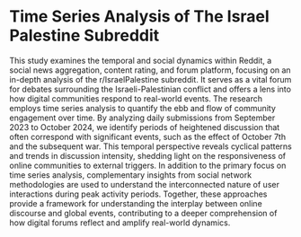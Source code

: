 # Time Series Analysis of The Israel Palestine Subreddit

This study examines the temporal and social dynamics within Reddit, a social news aggregation, content rating, and forum platform, focusing on an in-depth analysis of the r/IsraelPalestine subreddit. It serves as a vital forum for debates surrounding the Israeli-Palestinian conflict and offers a lens into how digital communities respond to real-world events. The research employs time series analysis to quantify the ebb and flow of community engagement over time. 
By analyzing daily submissions from September 2023 to October 2024, we identify periods of heightened discussion that often correspond with significant events, such as the effect of October 7th and the subsequent war. This temporal perspective reveals cyclical patterns and trends in discussion intensity, shedding light on the responsiveness of online communities to external triggers. In addition to the primary focus on time series analysis, complementary insights from social network methodologies are used to understand the interconnected nature of user interactions during peak activity periods. Together, these approaches provide a framework for understanding the interplay between online discourse and global events, contributing to a deeper comprehension of how digital forums reflect and amplify real-world dynamics.

